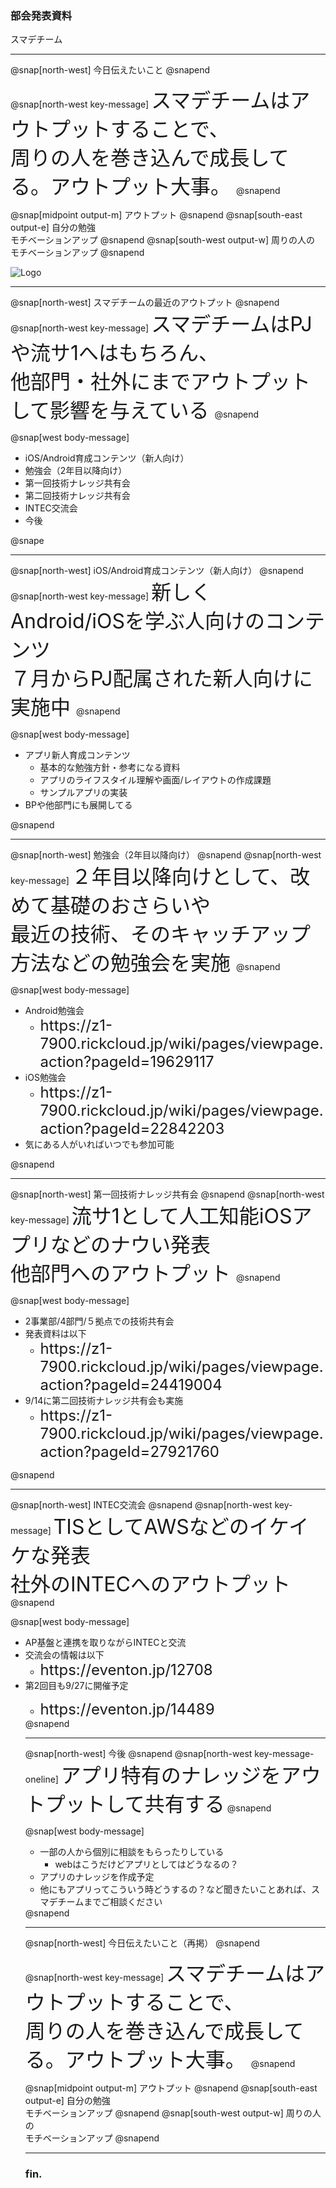 <!-- ---?color=#222222 -->

### 部会発表資料


スマデチーム


---

@snap[north-west]
今日伝えたいこと
@snapend

@snap[north-west key-message]
<span style="font-size: xx-large;">
  スマデチームはアウトプットすることで、</br>周りの人を巻き込んで成長してる。アウトプット大事。
</span>
@snapend

@snap[midpoint output-m]
アウトプット
@snapend
@snap[south-east output-e]
自分の勉強</br>モチベーションアップ
@snapend
@snap[south-west output-w]
周りの人の</br>モチベーションアップ
@snapend

![Logo](assets/img/cycle.jpg)

---

@snap[north-west]
スマデチームの最近のアウトプット
@snapend
@snap[north-west key-message]
<span style="font-size: xx-large">
  スマデチームはPJや流サ1へはもちろん、</br>他部門・社外にまでアウトプットして影響を与えている
</span>
@snapend

@snap[west body-message]
<ul>
  <li>iOS/Android育成コンテンツ（新人向け）</li>
  <li>勉強会（2年目以降向け）</li>
  <li>第一回技術ナレッジ共有会</li>
  <li>第二回技術ナレッジ共有会</li>
  <li>INTEC交流会</li>
  <li>今後</li>
</ul>
@snape

---

@snap[north-west]
iOS/Android育成コンテンツ（新人向け）
@snapend
@snap[north-west key-message]
<span style="font-size: xx-large">
  新しくAndroid/iOSを学ぶ人向けのコンテンツ</br>
  ７月からPJ配属された新人向けに実施中
</span>
@snapend

@snap[west body-message]
<ul>
  <li>アプリ新人育成コンテンツ
    <ul>
      <li>基本的な勉強方針・参考になる資料</li>
      <li>アプリのライフスタイル理解や画面/レイアウトの作成課題</li>
      <li>サンプルアプリの実装</li>
    </ul>
  </li>
  <li>BPや他部門にも展開してる</li>
</ul>
@snapend

---

@snap[north-west]
勉強会（2年目以降向け）
@snapend
@snap[north-west key-message]
<span style="font-size: xx-large">
  ２年目以降向けとして、改めて基礎のおさらいや</br>最近の技術、そのキャッチアップ方法などの勉強会を実施
</span>
@snapend

@snap[west body-message]
<ul>
  <li>Android勉強会
    <ul>
      <li><span style="font-size: x-large;">https://z1-7900.rickcloud.jp/wiki/pages/viewpage.action?pageId=19629117</span></li>
    </ul>
  </li>
  <li>iOS勉強会
    <ul>
      <li><span style="font-size: x-large;">https://z1-7900.rickcloud.jp/wiki/pages/viewpage.action?pageId=22842203</span></li>
    </ul>
  </li>
  <li>気にある人がいればいつでも参加可能</li>
</ul>
@snapend

---

@snap[north-west]
第一回技術ナレッジ共有会
@snapend
@snap[north-west key-message]
<span style="font-size: xx-large">
  流サ1として人工知能iOSアプリなどのナウい発表</br>
  他部門へのアウトプット
</span>
@snapend

@snap[west body-message]
<ul>
  <li>2事業部/4部門/５拠点での技術共有会</li>
  <li>発表資料は以下
    <ul>
      <li><span style="font-size: x-large;">https://z1-7900.rickcloud.jp/wiki/pages/viewpage.action?pageId=24419004</span></li>
    </ul>
  </li>
  <li>9/14に第二回技術ナレッジ共有会も実施
    <ul>
      <li><span style="font-size: x-large;">https://z1-7900.rickcloud.jp/wiki/pages/viewpage.action?pageId=27921760</span></li>
    </ul>
  </li>
</ul>

@snapend

---

@snap[north-west]
INTEC交流会
@snapend
@snap[north-west key-message]
<span style="font-size: xx-large">TISとしてAWSなどのイケイケな発表</br>
社外のINTECへのアウトプット
</span>
@snapend

@snap[west body-message]
<ul>
  <li>AP基盤と連携を取りながらINTECと交流</li>
  <li>交流会の情報は以下
    <ul>
      <li><span style="font-size: x-large;">https://eventon.jp/12708</span></li>
    </ul>
  </li>
  <li>第2回目も9/27に開催予定</li>
    <ul>
      <li><span style="font-size: x-large;">https://eventon.jp/14489</span></li>
    </ul>
  </li>
</u>
@snapend

---

@snap[north-west]
今後
@snapend
@snap[north-west key-message-oneline]
<span style="font-size: xx-large">アプリ特有のナレッジをアウトプットして共有する</span>
@snapend

@snap[west body-message]
<ul>
  <li>一部の人から個別に相談をもらったりしている
    <ul>
      <li>webはこうだけどアプリとしてはどうなるの？</li>
    </ul>
  </li>
  <li>アプリのナレッジを作成予定</li>
  <li>他にもアプリってこういう時どうするの？など聞きたいことあれば、スマデチームまでご相談ください</li>
</ul>
@snapend

---

@snap[north-west]
今日伝えたいこと（再掲）
@snapend

@snap[north-west key-message]
<span style="font-size: xx-large;">
  スマデチームはアウトプットすることで、</br>周りの人を巻き込んで成長してる。アウトプット大事。
</span>
@snapend

@snap[midpoint output-m]
アウトプット
@snapend
@snap[south-east output-e]
自分の勉強</br>モチベーションアップ
@snapend
@snap[south-west output-w]
周りの人の</br>モチベーションアップ
@snapend

---

### fin.
